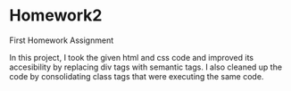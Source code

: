 # Homework2
First Homework Assignment

In this project, I took the given html and css code and improved its accesibility by replacing div tags with semantic tags. I also cleaned up the code by consolidating class tags that were executing the same code. 